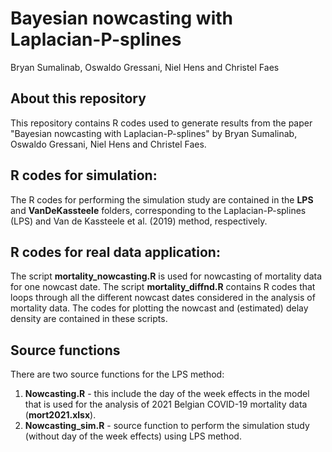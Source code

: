 # Bayesian nowcasting with Laplacian-P-splines
Bryan Sumalinab, Oswaldo Gressani, Niel Hens and Christel Faes

## About this repository
This repository contains R codes used to generate results from the paper "Bayesian nowcasting with Laplacian-P-splines" by Bryan Sumalinab, Oswaldo Gressani, Niel Hens and Christel Faes.

## R codes for simulation:
The R codes for performing the simulation study are contained in the **LPS** and **VanDeKassteele** folders, corresponding to the Laplacian-P-splines (LPS) and Van de Kassteele et al. (2019) method, respectively.

## R codes for real data application:
The script **mortality_nowcasting.R** is used for nowcasting of mortality data for one nowcast date. The script **mortality_diffnd.R** contains R codes that loops through all the different nowcast dates considered in the analysis of mortality data. The codes for plotting the nowcast and (estimated) delay density are contained in these scripts.

## Source functions
There are two source functions for the LPS method:
1. **Nowcasting.R** - this include the day of the week effects in the model that is used for the analysis of 2021 Belgian COVID-19 mortality data (**mort2021.xlsx**).
2. **Nowcasting_sim.R** - source function to perform the simulation study (without day of the week effects) using LPS method.
